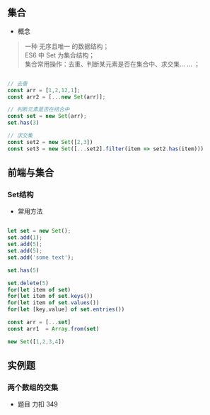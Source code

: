 ## 集合
- 概念 
> 一种 无序且唯一 的数据结构；  
> ES6 中 Set 为集合结构；  
> 集合常用操作：去重、判断某元素是否在集合中、求交集... ... ； 

```javascript

// 去重
const arr = [1,2,12,1];
const arr2 = [...new Set(arr)];

// 判断元素是否在结合中
const set = new Set(arr);
set.has(3)

// 求交集 
const set2 = new Set([2,3]) 
const set3 = new Set([...set2].filter(item => set2.has(item)))

```  

## 前端与集合  

### Set结构 
- 常用方法 
```javascript 

let set = new Set();
set.add(1); 
set.add(5); 
set.add(5); 
set.add('some text'); 

set.has(5)

set.delete(5)  
for(let item of set)
for(let item of set.keys()) 
for(let item of set.values()) 
for(let [key,value] of set.entries())  

const arr = [...set]
const arr1  = Array.from(set) 

new Set([1,2,3,4]) 

```


## 实例题  

### 两个数组的交集   

- 题目 力扣 349 